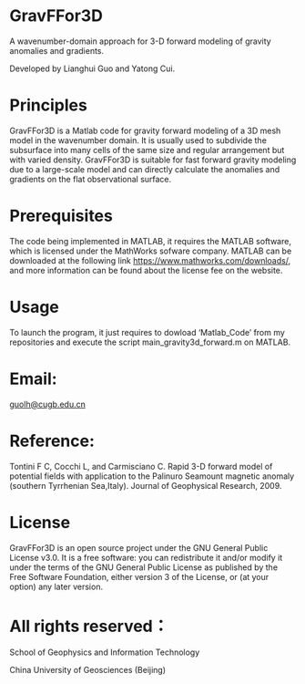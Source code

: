 # GravFFor3D

A wavenumber-domain approach for 3-D forward modeling of gravity anomalies and gradients.

Developed by Lianghui Guo and Yatong Cui.

# Principles

GravFFor3D is a Matlab code for gravity forward modeling of a 3D mesh model in the wavenumber domain. It is usually used to subdivide the subsurface into many cells of the same size and regular arrangement but with varied density. GravFFor3D is suitable for fast forward gravity modeling due to a large-scale model and can directly calculate the anomalies and gradients on the flat observational surface.

# Prerequisites

The code being implemented in MATLAB, it requires the MATLAB software, which is licensed under the MathWorks sofware company. MATLAB can be downloaded at the following link https://www.mathworks.com/downloads/, and more information can be found about the license fee on the website.

# Usage

To launch the program, it just requires to dowload ‘Matlab_Code’ from my repositories and execute the script main_gravity3d_forward.m on MATLAB. 

# Email:

guolh@cugb.edu.cn

# Reference: 

Tontini F C, Cocchi L, and Carmisciano C. Rapid 3-D forward model of potential fields with application to the Palinuro Seamount magnetic anomaly (southern Tyrrhenian Sea,Italy). Journal of Geophysical Research, 2009.

# License

GravFFor3D is an open source project under the GNU General Public License v3.0. It is a free software: you can redistribute it and/or modify it under the terms of the GNU General Public License as published by the Free Software Foundation, either version 3 of the License, or (at your option) any later version.

# All rights reserved：

School of Geophysics and Information Technology

China University of Geosciences (Beijing)
